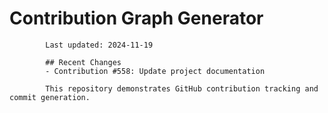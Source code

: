 # Contribution Graph Generator
            
            Last updated: 2024-11-19
            
            ## Recent Changes
            - Contribution #558: Update project documentation
            
            This repository demonstrates GitHub contribution tracking and commit generation.
        
